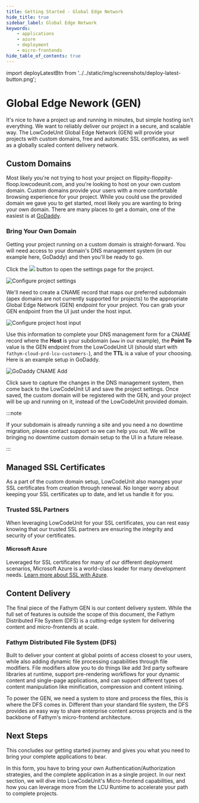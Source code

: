 ```yaml
---
title: Getting Started - Global Edge Network
hide_title: true
sidebar_label: Global Edge Network
keywords:
    - applications
    - azure
    - deployment
    - micro-frontends
hide_table_of_contents: true
---
```


import deployLatestBtn from '../../static/img/screenshots/deploy-latest-button.png';

# Global Edge Nework (GEN)

It's nice to have a project up and running in minutes, but simple hosting isn't everything.  We want to reliably deliver our project in a secure, and scalable way.  The LowCodeUnit Global Edge Network (GEN) will provide your projects with custom domains, free and automatic SSL certificates, as well as a globally scaled content delivery network.

## Custom Domains

Most likely you're not trying to host your project on flippity-floppity-floop.lowcodeunit.com, and you're looking to host on your own custom domain.  Custom domains provide your users with a more comfortable browsing experience for your project.  While you could use the provided domain we gave you to get started, most likely you are wanting to bring your own domain.  There are many places to get a domain, one of the easiest is at [GoDaddy](https://www.godaddy.com).

### Bring Your Own Domain

Getting your project running on a custom domain is straight-forward.  You will need access to your domain's DNS management system (in our example here, GoDaddy) and then you'll be ready to go.

Click the <img src={deployLatestBtn} class="text-image" /> button to open the settings page for the project.

![Configure project settings](/img/screenshots/configure-project-settings.png)

We'll need to create a CNAME record that maps our preferred subdomain (apex domains are not currently supported for projects) to the appropriate Global Edge Network (GEN) endpoint for your project.  You can grab your GEN endpoint from the UI just under the host input.

![Configure project host input](/img/screenshots/configure-project-host-input.png)

Use this information to complete your DNS management form for a CNAME record where the **Host** is your subdomain (`www` in our example), the **Point To** value is the GEN endpoint from the LowCodeUnit UI (should start with `fathym-cloud-prd-lcu-customers-`), and the **TTL** is a value of your choosing.  Here is an example setup in GoDaddy.

![GoDaddy CNAME Add](/img/screenshots/godaddy-cname-add.png)

Click save to capture the changes in the DNS management system, then come back to the LowCodeUnit UI and save the project settings.  Once saved, the custom domain will be registered with the GEN, and your project will be up and running on it, instead of the LowCodeUnit provided domain.

:::note

If your subdomain is already running a site and you need a no downtime migration, please contact support so we can help you out.  We will be bringing no downtime custom domain setup to the UI in a future release.  

:::

<!-- ### Purchase Domains

Purchase domains with GoDaddy

### Managed Domains 

Connect with our provided DNS servers, and let fathym's DNS VirtDev control your DNS in a streamlined fashion-->

## Managed SSL Certificates

As a part of the custom domain setup, LowCodeUnit also manages your SSL certificates from creation through renewal.  No longer worry about keeping your SSL certificates up to date, and let us handle it for you.

### Trusted SSL Partners

When leveraging LowCodeUnit for your SSL certificates, you can rest easy knowing that our trusted SSL partners are ensuring the integrity and security of your certificates.

#### Microsoft Azure

Leveraged for SSL certificates for many of our different deployment scenarios, Microsoft Azure is a world-class leader for many development needs.  [Learn more about SSL with Azure](https://docs.microsoft.com/en-us/azure/app-service/configure-ssl-certificate).

<!-- #### Let's Encrypt -->

## Content Delivery

The final piece of the Fathym GEN is our content delivery system.  While the full set of features is outside the scope of this document, the Fathym Distributed File System (DFS) is a cutting-edge system for delivering content and micro-frontends at scale.  

### Fathym Distributed File System (DFS)

Built to deliver your content at global points of access closest to your users, while also adding dynamic file processing capabilities through file modifiers.  File modifiers allow you to do things like add 3rd party software libraries at runtime, support pre-rendering workflows for your dynamic content and single-page applications, and can support different types of content manipulation like minification, compression and content inlining.

To power the GEN, we need a system to store and process the files, this is where the DFS comes in.  Different than your standard file system, the DFS provides an easy way to share enterprise content across projects and is the backbone of Fathym's micro-frontend architecture.

## Next Steps

This concludes our getting started journey and gives you what you need to bring your complete applications to bear.  

In this form, you have to bring your own Authentication/Authorization strategies, and the complete application in as a single project.  In our next section, we will dive into LowCodeUnit's Micro-frontend capabilities, and how you can leverage more from the LCU Runtime to accelerate your path to complete projects.
